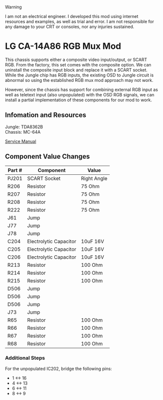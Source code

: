 > [!WARNING]  
> I am not an electrical engineer. I developed this mod using internet resources and examples, as well as trial and error. I am not responsible for any damage to your CRT or consoles, nor any injuries sustained.

# LG CA-14A86 RGB Mux Mod

This chassis supports either a composite video input/output, or SCART RGB. From the factory, this set comes with the composite option. We can uninstall the composite input block and replace it with a SCART socket. While the Jungle chip has RGB inputs, the existing OSD to Jungle circuit is abnormal so using the established RGB mux mod approach may not work.   
  
However, since the chassis has support for combining external RGB input as well as teletext input (also unpopulated) with the OSD RGB signals, we can install a partial implementation of these components for our mod to work.  

## Infomation and Resources

Jungle: TDA8362B  
Chassis: MC-64A

[Service Manual](./res/service_manual.png)

## Component Value Changes

| Part #       | Component    | Value       |
| ------------ | ------------ | ----------- |
| PJ201        | SCART Socket | Right Angle |
| R206         | Resistor     | 75 Ohm      |
| R207         | Resistor     | 75 Ohm      |
| R208         | Resistor     | 75 Ohm      |
| R222         | Resistor     | 75 Ohm      |
| J61          | Jump         |             |
| J77          | Jump         |             |
| J78          | Jump         |             |
| C204         | Electrolytic Capacitor | 10uF 16V           |
| C205         | Electrolytic Capacitor | 10uF 16V           |
| C206         | Electrolytic Capacitor | 10uF 16V           |
| R213         | Resistor     | 100 Ohm     |
| R214         | Resistor     | 100 Ohm     |
| R215         | Resistor     | 100 Ohm     |
| D506         | Jump         |             |
| D506         | Jump         |             |
| D506         | Jump         |             |
| J73          | Jump         |             |
| R65          | Resistor     | 100 Ohm     |
| R66          | Resistor     | 100 Ohm     |
| R67          | Resistor     | 100 Ohm     |
| R68          | Resistor     | 100 Ohm     |

### Additional Steps  

For the unpopulated IC202, bridge the following pins:  
- 1 <-> 16  
- 4 <-> 13  
- 6 <-> 11  
- 8 <-> 9  

